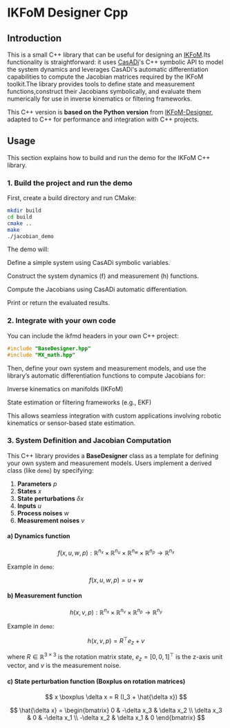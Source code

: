 # IKFoM Designer Cpp


## Introduction
This is a small C++ library that can be useful for designing an [IKFoM](https://github.com/hku-mars/IKFoM).Its functionality is straightforward: it uses [CasADi](https://web.casadi.org)'s C++ symbolic API to model the system dynamics and leverages CasADi's automatic differentiation capabilities to compute the Jacobian matrices required by the IKFoM toolkit.The library provides tools to define state and measurement functions,construct their Jacobians symbolically, and evaluate them numerically for use in inverse kinematics or filtering frameworks.

This C++ version is **based on the Python version** from [IKFoM-Designer](https://github.com/ErcBunny/IKFoM-Designer.git), adapted to C++ for performance and integration with C++ projects.

 
## Usage
This section explains how to build and run the demo for the IKFoM C++ library.
### 1. Build the project and run the demo

First, create a build directory and run CMake:

```bash
mkdir build
cd build
cmake ..
make
./jacobian_demo
```

The demo will:

Define a simple system using CasADi symbolic variables.

Construct the system dynamics (f) and measurement (h) functions.

Compute the Jacobians using CasADi automatic differentiation.

Print or return the evaluated results.

### 2. Integrate with your own code

You can include the ikfmd headers in your own C++ project:

```cpp
#include "BaseDesigner.hpp"
#include "MX_math.hpp"
```

Then, define your own system and measurement models, and use the library’s automatic differentiation functions to compute Jacobians for:

Inverse kinematics on manifolds (IKFoM)

State estimation or filtering frameworks (e.g., EKF)

This allows seamless integration with custom applications involving robotic kinematics or sensor-based state estimation.

### 3. System Definition and Jacobian Computation

This C++ library provides a **BaseDesigner** class as a template for defining your own system and measurement models. Users implement a derived class (like `demo`) by specifying:

1. **Parameters** $p$  
2. **States** $x$  
3. **State perturbations** $\delta x$  
4. **Inputs** $u$  
5. **Process noises** $w$  
6. **Measurement noises** $v$  

#### a) Dynamics function

$$
f(x, u, w, p) : \mathbb{R}^{n_x} \times \mathbb{R}^{n_u} \times \mathbb{R}^{n_w} \times \mathbb{R}^{n_p} \to \mathbb{R}^{n_x}
$$

Example in `demo`:

$$
f(x,u,w,p) = u + w
$$

#### b) Measurement function

$$
h(x, v, p) : \mathbb{R}^{n_x} \times \mathbb{R}^{n_v} \times \mathbb{R}^{n_p} \to \mathbb{R}^{n_y}
$$

Example in `demo`:

$$
h(x,v,p) = R^\top e_z + v
$$

where $R \in \mathbb{R}^{3 \times 3}$ is the rotation matrix state, $e_z = [0,0,1]^\top$ is the z-axis unit vector, and $v$ is the measurement noise.

#### c) State perturbation function (Boxplus on rotation matrices)

$$
x \boxplus \delta x = R (I_3 + \hat{\delta x})
$$

$$
\hat{\delta x} =
\begin{bmatrix}
0 & -\delta x_3 & \delta x_2 \\
\delta x_3 & 0 & -\delta x_1 \\
-\delta x_2 & \delta x_1 & 0
\end{bmatrix}
$$





